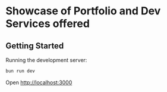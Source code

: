 # Showcase of Portfolio and Dev Services offered

## Getting Started

Running the development server:

```bash
bun run dev
```

Open [http://localhost:3000](http://localhost:3000)
